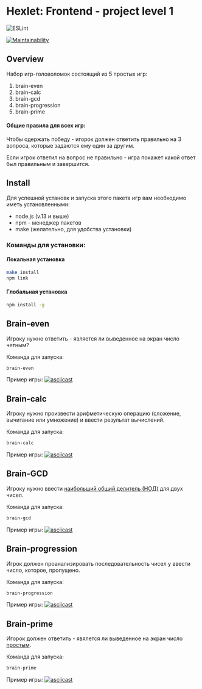 # Hexlet: Frontend - project level 1
![ESLint](https://github.com/lemantik/frontend-project-lvl1/workflows/ESLint/badge.svg)

[![Maintainability](https://api.codeclimate.com/v1/badges/1e5e3f8ff7f1b0cbbddb/maintainability)](https://codeclimate.com/github/lemantik/frontend-project-lvl1/maintainability)

## Overview
Набор игр-головоломок состоящий из 5 простых игр:
1. brain-even
2. brain-calc
3. brain-gcd
4. brain-progression
5. brain-prime

#### Общие правила для всех игр:

Чтобы одержать победу - игорок должен ответить правильно на 3 вопроса, которые задаются ему один за другим.

Если игрок ответил на вопрос не правильно - игра покажет какой ответ был правильным и завершится.

## Install
Для успешной установк и запуска этого пакета игр вам необходимо иметь установленными:
- node.js (v.13 и выше)
- npm - менеджер пакетов
- make (желательно, для удобства установки)

### Команды для установки:

#### Локальная установка
```bash
make install
npm link
```

#### Глобальная установка
```bash
npm install -g
```

## Brain-even
Игроку нужно ответить - является ли выведенное на экран число четным?

Команда для запуска:
```bash
brain-even
```

Пример игры:
[![asciicast](https://asciinema.org/a/yfQIg7osKOVqJgHmaaTjXukt7.svg)](https://asciinema.org/a/yfQIg7osKOVqJgHmaaTjXukt7)

## Brain-calc
Игроку нужно произвести арифметическую операцию (сложение, вычитание или умножение) и ввести результат вычислений.

Команда для запуска:
```bash
brain-calc
```

Пример игры:
[![asciicast](https://asciinema.org/a/srb59JPCT1YrJdDtaxpqHhabk.svg)](https://asciinema.org/a/srb59JPCT1YrJdDtaxpqHhabk)

## Brain-GCD
Игроку нужно ввести [наибольший общий делитель (НОД)](https://ru.wikipedia.org/wiki/%D0%9D%D0%B0%D0%B8%D0%B1%D0%BE%D0%BB%D1%8C%D1%88%D0%B8%D0%B9_%D0%BE%D0%B1%D1%89%D0%B8%D0%B9_%D0%B4%D0%B5%D0%BB%D0%B8%D1%82%D0%B5%D0%BB%D1%8C) для двух чисел.

Команда для запуска:
```bash
brain-gcd
```

Пример игры:
[![asciicast](https://asciinema.org/a/FPPEBb4rWL0x4glVPEVwSFZqL.svg)](https://asciinema.org/a/FPPEBb4rWL0x4glVPEVwSFZqL)

## Brain-progression
Игрок должен проанализировать последовательность чисел у ввести число, которое, пропущено.

Команда для запуска:
```bash
brain-progression
```

Пример игры:
[![asciicast](https://asciinema.org/a/s0JjB7zDqqHAH5ILfdEUYLw0p.svg)](https://asciinema.org/a/s0JjB7zDqqHAH5ILfdEUYLw0p)

## Brain-prime
Игорок должен ответить - явялется ли выведенное на экран число [простым](https://ru.wikipedia.org/wiki/%D0%9F%D1%80%D0%BE%D1%81%D1%82%D0%BE%D0%B5_%D1%87%D0%B8%D1%81%D0%BB%D0%BE).

Команда для запуска:
```bash
brain-prime
```

Пример игры:
[![asciicast](https://asciinema.org/a/QQGoI2EpLoC79kl6IPipeFPrX.svg)](https://asciinema.org/a/QQGoI2EpLoC79kl6IPipeFPrX)